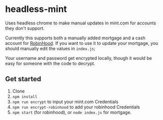 # headless-mint
Uses headless chrome to make manual updates in mint.com for accounts they don't support.

Currently this supports both a manually added mortgage and a cash account for [RobinHood](https://www.robinhood.com/). If you want to use it to update your mortgage, you should manually edit the values in `index.js`;

Your username and password get encrypted locally, though it would be easy for someone with the code to decrypt.

## Get started
1. Clone
2. `npm install`
3. `npm run encrypt` to input your mint.com Credentials
4. `npm run encrypt-robinhood` to add your robinhood Credentials
5. `npm start` (for robinhood), or `node index.js` for mortgage. 

